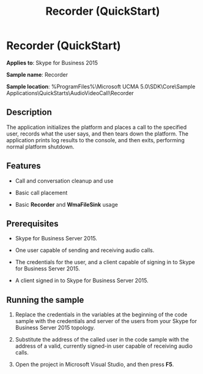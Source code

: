 ﻿---
title: Recorder (QuickStart)
TOCTitle: Recorder (QuickStart)
ms:assetid: e76144e2-b8f4-47bf-8d39-4f079a376a88
ms:mtpsurl: https://msdn.microsoft.com/library/Dn454822(v=office.16)
ms:contentKeyID: 65240079
ms.date: 07/27/2015
mtps_version: v=office.16
---

# Recorder (QuickStart)


**Applies to**: Skype for Business 2015



**Sample name**: Recorder

**Sample location**: %ProgramFiles%\\Microsoft UCMA 5.0\\SDK\\Core\\Sample Applications\\QuickStarts\\AudioVideoCall\\Recorder

## Description

The application initializes the platform and places a call to the specified user, records what the user says, and then tears down the platform. The application prints log results to the console, and then exits, performing normal platform shutdown.

## Features

  - Call and conversation cleanup and use

  - Basic call placement

  - Basic **Recorder** and **WmaFileSink** usage

## Prerequisites

  - Skype for Business Server 2015.

  - One user capable of sending and receiving audio calls.

  - The credentials for the user, and a client capable of signing in to Skype for Business Server 2015.

  - A client signed in to Skype for Business Server 2015.

## Running the sample

1.  Replace the credentials in the variables at the beginning of the code sample with the credentials and server of the users from your Skype for Business Server 2015 topology.

2.  Substitute the address of the called user in the code sample with the address of a valid, currently signed-in user capable of receiving audio calls.

3.  Open the project in Microsoft Visual Studio, and then press **F5**.

